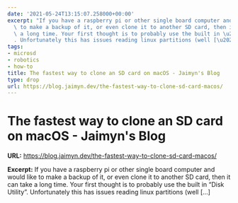 ```yaml
---
date: '2021-05-24T13:15:07.258000+00:00'
excerpt: "If you have a raspberry pi or other single board computer and would like\
  \ to make a backup of it, or even clone it to another SD card, then it can take\
  \ a long time. Your first thought is to probably use the built in \u201CDisk Utility\u201D\
  . Unfortunately this has issues reading linux partitions (well [\u2026]"
tags:
- microsd
- robotics
- how-to
title: The fastest way to clone an SD card on macOS - Jaimyn's Blog
type: drop
url: https://blog.jaimyn.dev/the-fastest-way-to-clone-sd-card-macos/
---
```


# The fastest way to clone an SD card on macOS - Jaimyn's Blog

**URL:** https://blog.jaimyn.dev/the-fastest-way-to-clone-sd-card-macos/

**Excerpt:** If you have a raspberry pi or other single board computer and would like to make a backup of it, or even clone it to another SD card, then it can take a long time. Your first thought is to probably use the built in “Disk Utility”. Unfortunately this has issues reading linux partitions (well […]
